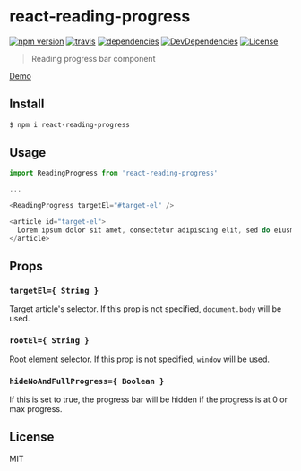 # react-reading-progress

[![npm version](https://img.shields.io/npm/v/react-reading-progress.svg?style=flat-square)](https://www.npmjs.com/package/react-reading-progress)
[![travis](http://img.shields.io/travis/makotot/react-reading-progress.svg?style=flat-square)](https://travis-ci.org/makotot/react-reading-progress)
[![dependencies](http://img.shields.io/david/makotot/react-reading-progress.svg?style=flat-square)](https://github.com/makotot/react-reading-progress)
[![DevDependencies](http://img.shields.io/david/dev/makotot/react-reading-progress.svg?style=flat-square)](https://github.com/makotot/react-reading-progress)
[![License](http://img.shields.io/npm/l/react-reading-progress.svg?style=flat-square)](https://github.com/makotot/react-reading-progress)

> Reading progress bar component

[Demo](http://makotot.github.io/react-reading-progress/)

## Install

```sh
$ npm i react-reading-progress
```

## Usage

```js
import ReadingProgress from 'react-reading-progress'

...

<ReadingProgress targetEl="#target-el" />

<article id="target-el">
  Lorem ipsum dolor sit amet, consectetur adipiscing elit, sed do eiusmod tempor incididunt ut labore et dolore magna aliqua. Vel pharetra vel turpis nunc. Ut sem viverra aliquet eget sit amet tellus. Lacus suspendisse faucibus interdum posuere lorem ipsum dolor sit. In mollis nunc sed id semper risus in hendrerit gravida. Eleifend donec pretium vulputate sapien nec sagittis aliquam malesuada. Amet purus gravida quis blandit. Et ultrices neque ornare aenean euismod elementum nisi quis. Vitae aliquet nec ullamcorper sit amet.
</article>
```

## Props

### `targetEl={ String }`

Target article's selector. If this prop is not specified, `document.body` will be used.

### `rootEl={ String }`

Root element selector. If this prop is not specified, `window` will be used.

### `hideNoAndFullProgress={ Boolean }`

If this is set to true, the progress bar will be hidden if 
the progress is at 0 or max progress.

## License

MIT
